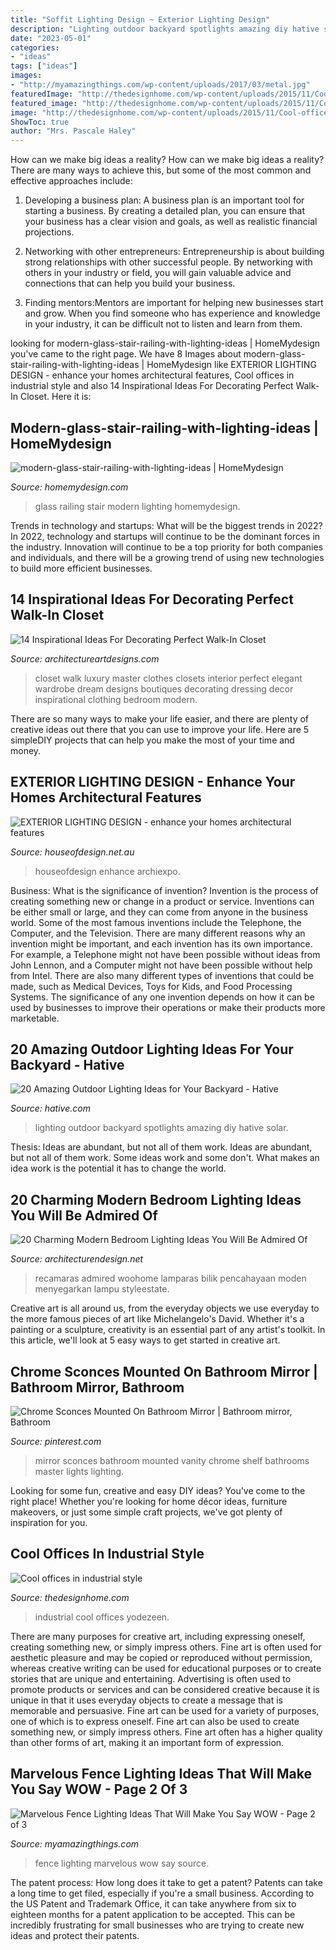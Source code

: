 ```yaml
---
title: "Soffit Lighting Design ~ Exterior Lighting Design"
description: "Lighting outdoor backyard spotlights amazing diy hative solar"
date: "2023-05-01"
categories:
- "ideas"
tags: ["ideas"]
images:
- "http://myamazingthings.com/wp-content/uploads/2017/03/metal.jpg"
featuredImage: "http://thedesignhome.com/wp-content/uploads/2015/11/Cool-offices-in-industrial-style3.jpg"
featured_image: "http://thedesignhome.com/wp-content/uploads/2015/11/Cool-offices-in-industrial-style3.jpg"
image: "http://thedesignhome.com/wp-content/uploads/2015/11/Cool-offices-in-industrial-style3.jpg"
ShowToc: true
author: "Mrs. Pascale Haley"
---
```



How can we make big ideas a reality?
How can we make big ideas a reality? There are many ways to achieve this, but some of the most common and effective approaches include:
1. Developing a business plan: A business plan is an important tool for starting a business. By creating a detailed plan, you can ensure that your business has a clear vision and goals, as well as realistic financial projections.

2. Networking with other entrepreneurs: Entrepreneurship is about building strong relationships with other successful people. By networking with others in your industry or field, you will gain valuable advice and connections that can help you build your business.

3. Finding mentors:Mentors are important for helping new businesses start and grow. When you find someone who has experience and knowledge in your industry, it can be difficult not to listen and learn from them.


	

		
looking for modern-glass-stair-railing-with-lighting-ideas | HomeMydesign you've came to the right page. We have 8 Images about modern-glass-stair-railing-with-lighting-ideas | HomeMydesign like EXTERIOR LIGHTING DESIGN - enhance your homes architectural features, Cool offices in industrial style and also 14 Inspirational Ideas For Decorating Perfect Walk-In Closet. Here it is:
		
    
## Modern-glass-stair-railing-with-lighting-ideas | HomeMydesign

<img loading=lazy src="https://homemydesign.com/wp-content/uploads/2017/08/modern-glass-stair-railing-with-lighting-ideas.jpg" onerror="this.onerror=null;this.src='https://tse3.mm.bing.net/th?id=OIP.pltJnP1kADANZlB4nRmL2wHaLG&amp;pid=15.1';" alt="modern-glass-stair-railing-with-lighting-ideas | HomeMydesign">

_Source: homemydesign.com_

>glass railing stair modern lighting homemydesign. 

	

Trends in technology and startups: What will be the biggest trends in 2022?
In 2022, technology and startups will continue to be the dominant forces in the industry. Innovation will continue to be a top priority for both companies and individuals, and there will be a growing trend of using new technologies to build more efficient businesses.

    
## 14 Inspirational Ideas For Decorating Perfect Walk-In Closet

<img loading=lazy src="https://www.architectureartdesigns.com/wp-content/uploads/2017/05/7-34.jpg" onerror="this.onerror=null;this.src='https://tse3.mm.bing.net/th?id=OIP.i4Nnd-jxUeBc1c1A0EdNwgHaLC&amp;pid=15.1';" alt="14 Inspirational Ideas For Decorating Perfect Walk-In Closet">

_Source: architectureartdesigns.com_

>closet walk luxury master clothes closets interior perfect elegant wardrobe dream designs boutiques decorating dressing decor inspirational clothing bedroom modern. 

	

There are so many ways to make your life easier, and there are plenty of creative ideas out there that you can use to improve your life. Here are 5 simpleDIY projects that can help you make the most of your time and money.

    
## EXTERIOR LIGHTING DESIGN - Enhance Your Homes Architectural Features

<img loading=lazy src="https://houseofdesign.net.au/mt-content/uploads/exterior_lighting_design_14.jpg" onerror="this.onerror=null;this.src='https://tse4.mm.bing.net/th?id=OIP.clMBSsGsALmbxy7gYwIsOAHaJV&amp;pid=15.1';" alt="EXTERIOR LIGHTING DESIGN - enhance your homes architectural features">

_Source: houseofdesign.net.au_

>houseofdesign enhance archiexpo. 

	

Business: What is the significance of invention?
Invention is the process of creating something new or change in a product or service. Inventions can be either small or large, and they can come from anyone in the business world. Some of the most famous inventions include the Telephone, the Computer, and the Television. There are many different reasons why an invention might be important, and each invention has its own importance. For example, a Telephone might not have been possible without ideas from John Lennon, and a Computer might not have been possible without help from Intel. 
There are also many different types of inventions that could be made, such as Medical Devices, Toys for Kids, and Food Processing Systems. The significance of any one invention depends on how it can be used by businesses to improve their operations or make their products more marketable.

    
## 20 Amazing Outdoor Lighting Ideas For Your Backyard - Hative

<img loading=lazy src="https://hative.com/wp-content/uploads/2017/06/outdoor-lighting/15-outdoor-lighting-diy-ideas-tutorials.jpg" onerror="this.onerror=null;this.src='https://tse1.mm.bing.net/th?id=OIP.ZrGT-a-LHrxS8LB6H3hSEQHaPq&amp;pid=15.1';" alt="20 Amazing Outdoor Lighting Ideas for Your Backyard - Hative">

_Source: hative.com_

>lighting outdoor backyard spotlights amazing diy hative solar. 

	

Thesis: Ideas are abundant, but not all of them work.
Ideas are abundant, but not all of them work. Some ideas work and some don't. What makes an idea work is the potential it has to change the world.

    
## 20 Charming Modern Bedroom Lighting Ideas You Will Be Admired Of

<img loading=lazy src="https://cdn.architecturendesign.net/wp-content/uploads/2015/06/AD-Modern-Bedroom-Lighting-9.jpg" onerror="this.onerror=null;this.src='https://tse4.mm.bing.net/th?id=OIP.7YT25h3kUf0pX7_qnIHD_gHaLH&amp;pid=15.1';" alt="20 Charming Modern Bedroom Lighting Ideas You Will Be Admired Of">

_Source: architecturendesign.net_

>recamaras admired woohome lamparas bilik pencahayaan moden menyegarkan lampu styleestate. 

	

Creative art is all around us, from the everyday objects we use everyday to the more famous pieces of art like Michelangelo's David. Whether it's a painting or a sculpture, creativity is an essential part of any artist's toolkit. In this article, we'll look at 5 easy ways to get started in creative art.

    
## Chrome Sconces Mounted On Bathroom Mirror | Bathroom Mirror, Bathroom

<img loading=lazy src="https://i.pinimg.com/736x/ac/4c/25/ac4c2590c9a3b13372dcdd7dfeaf0326.jpg" onerror="this.onerror=null;this.src='https://tse4.mm.bing.net/th?id=OIP.qtIGv3LmHpDyMZ0gMOgIiQHaJ4&amp;pid=15.1';" alt="Chrome Sconces Mounted On Bathroom Mirror | Bathroom mirror, Bathroom">

_Source: pinterest.com_

>mirror sconces bathroom mounted vanity chrome shelf bathrooms master lights lighting. 

	

Looking for some fun, creative and easy DIY ideas? You've come to the right place! Whether you're looking for home décor ideas, furniture makeovers, or just some simple craft projects, we've got plenty of inspiration for you.

    
## Cool Offices In Industrial Style

<img loading=lazy src="http://thedesignhome.com/wp-content/uploads/2015/11/Cool-offices-in-industrial-style3.jpg" onerror="this.onerror=null;this.src='https://tse3.mm.bing.net/th?id=OIP.d_oPEoiSi2Qm1ARmoDW3-AHaLH&amp;pid=15.1';" alt="Cool offices in industrial style">

_Source: thedesignhome.com_

>industrial cool offices yodezeen. 

	

There are many purposes for creative art, including expressing oneself, creating something new, or simply impress others. Fine art is often used for aesthetic pleasure and may be copied or reproduced without permission, whereas creative writing can be used for educational purposes or to create stories that are unique and entertaining. Advertising is often used to promote products or services and can be considered creative because it is unique in that it uses everyday objects to create a message that is memorable and persuasive.
Fine art can be used for a variety of purposes, one of which is to express oneself. Fine art can also be used to create something new, or simply impress others. Fine art often has a higher quality than other forms of art, making it an important form of expression.

    
## Marvelous Fence Lighting Ideas That Will Make You Say WOW - Page 2 Of 3

<img loading=lazy src="http://myamazingthings.com/wp-content/uploads/2017/03/metal.jpg" onerror="this.onerror=null;this.src='https://tse3.mm.bing.net/th?id=OIP.Hf-IKCNeBGNNxAyWEYWlcwHaHa&amp;pid=15.1';" alt="Marvelous Fence Lighting Ideas That Will Make You Say WOW - Page 2 of 3">

_Source: myamazingthings.com_

>fence lighting marvelous wow say source. 

	

The patent process: How long does it take to get a patent?
Patents can take a long time to get filed, especially if you're a small business. According to the US Patent and Trademark Office, it can take anywhere from six to eighteen months for a patent application to be accepted. This can be incredibly frustrating for small businesses who are trying to create new ideas and protect their patents.

